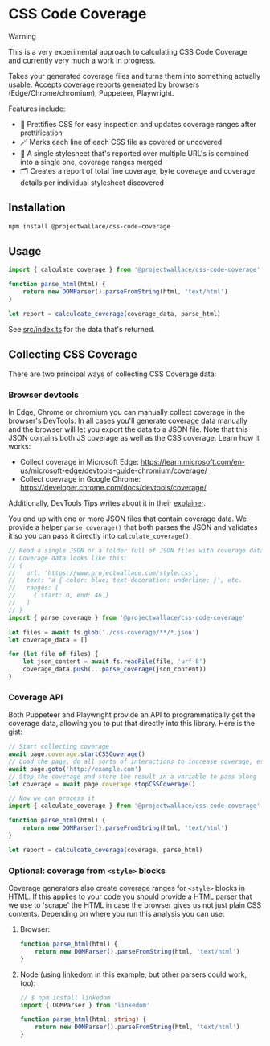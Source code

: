 # CSS Code Coverage

> [!WARNING]
> This is a very experimental approach to calculating CSS Code Coverage and currently very much a work in progress.

Takes your generated coverage files and turns them into something actually usable. Accepts coverage reports generated by browsers (Edge/Chrome/chromium), Puppeteer, Playwright.

Features include:

- 🤩 Prettifies CSS for easy inspection and updates coverage ranges after prettification
- 🪄 Marks each line of each CSS file as covered or uncovered
- 📑 A single stylesheet that's reported over multiple URL's is combined into a single one, coverage ranges merged
- 🗂️ Creates a report of total line coverage, byte coverage and coverage details per individual stylesheet discovered

## Installation

```sh
npm install @projectwallace/css-code-coverage
```

## Usage

```ts
import { calculate_coverage } from '@projectwallace/css-code-coverage'

function parse_html(html) {
	return new DOMParser().parseFromString(html, 'text/html')
}

let report = calculcate_coverage(coverage_data, parse_html)
```

See [src/index.ts](https://github.com/projectwallace/css-code-coverage/blob/main/src/index.ts) for the data that's returned.

## Collecting CSS Coverage

There are two principal ways of collecting CSS Coverage data:

### Browser devtools

In Edge, Chrome or chromium you can manually collect coverage in the browser's DevTools. In all cases you'll generate coverage data manually and the browser will let you export the data to a JSON file. Note that this JSON contains both JS coverage as well as the CSS coverage. Learn how it works:

- Collect coverage in Microsoft Edge: https://learn.microsoft.com/en-us/microsoft-edge/devtools-guide-chromium/coverage/
- Collect coevrage in Google Chrome: https://developer.chrome.com/docs/devtools/coverage/

Additionally, DevTools Tips writes about it in their [explainer](https://devtoolstips.org/tips/en/detect-unused-code/).

You end up with one or more JSON files that contain coverage data. We provide a helper `parse_coverage()` that both parses the JSON and validates it so you can pass it directly into `calculate_coverage()`.

```ts
// Read a single JSON or a folder full of JSON files with coverage data
// Coverage data looks like this:
// {
//   url: 'https://www.projectwallace.com/style.css',
//   text: 'a { color: blue; text-decoration: underline; }', etc.
//   ranges: [
//     { start: 0, end: 46 }
//   ]
// }
import { parse_coverage } from '@projectwallace/css-code-coverage'

let files = await fs.glob('./css-coverage/**/*.json')
let coverage_data = []

for (let file of files) {
	let json_content = await fs.readFile(file, 'urf-8')
	coverage_data.push(...parse_coverage(json_content))
}
```

### Coverage API

Both Puppeteer and Playwright provide an API to programmatically get the coverage data, allowing you to put that directly into this library. Here is the gist:

```ts
// Start collecting coverage
await page.coverage.startCSSCoverage()
// Load the page, do all sorts of interactions to increase coverage, etc.
await page.goto('http://example.com')
// Stop the coverage and store the result in a variable to pass along
let coverage = await page.coverage.stopCSSCoverage()

// Now we can process it
import { calculate_coverage } from '@projectwallace/css-code-coverage'

function parse_html(html) {
	return new DOMParser().parseFromString(html, 'text/html')
}

let report = calculcate_coverage(coverage, parse_html)
```

### Optional: coverage from `<style>` blocks

Coverage generators also create coverage ranges for `<style>` blocks in HTML. If this applies to your code you should provide a HTML parser that we use to 'scrape' the HTML in case the browser gives us not just plain CSS contents. Depending on where you run this analysis you can use:

1.  Browser:
    ```ts
    function parse_html(html) {
    	return new DOMParser().parseFromString(html, 'text/html')
    }
    ```
1.  Node (using [linkedom](https://github.com/WebReflection/linkedom) in this example, but other parsers could work, too):

    ```ts
    // $ npm install linkedom
    import { DOMParser } from 'linkedom'

    function parse_html(html: string) {
    	return new DOMParser().parseFromString(html, 'text/html')
    }
    ```
